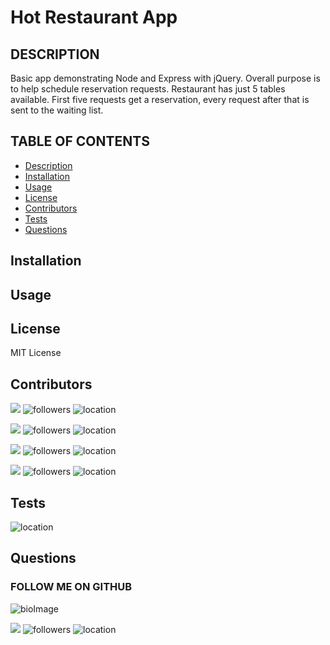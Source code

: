 
# Hot Restaurant App

## DESCRIPTION

Basic app demonstrating Node and Express with jQuery. Overall purpose is to help schedule reservation requests. Restaurant has just 5 tables available. First five requests get a reservation, every request after that is sent to the waiting list.


## TABLE OF CONTENTS

* [Description](#Description)
* [Installation](#Installation)
* [Usage](#Usage)
* [License](#License)
* [Contributors](#Contributors)
* [Tests](#Tests)
* [Questions](#Questions)



## Installation



## Usage



## License

MIT License

## Contributors

[![](https://img.shields.io/badge/github-makiwumi-brightgreen?style=plastic)](https://www.github.com/makiwumi)
![followers](https://img.shields.io/badge/Followers-10-brightgreen)
![location](https://img.shields.io/badge/Location-Baltimore_Maryland-blue)

[![](https://img.shields.io/badge/github-Antidetka-brightgreen?style=plastic)](https://www.github.com/Antidetka)
![followers](https://img.shields.io/badge/Followers-9-brightgreen)
![location](https://img.shields.io/badge/Location-Baltimore_Maryland-blue)

[![](https://img.shields.io/badge/github-altays-brightgreen?style=plastic)](https://www.github.com/altays)
![followers](https://img.shields.io/badge/Followers-10-brightgreen)
![location](https://img.shields.io/badge/Location-Baltimore_Maryland-blue)

[![](https://img.shields.io/badge/github-nrlong-brightgreen?style=plastic)](https://www.github.com/nrlong)
![followers](https://img.shields.io/badge/Followers-11-brightgreen)
![location](https://img.shields.io/badge/Location-Maryland-blue)

## Tests

![location](https://img.shields.io/badge/Location-Baltimore_Maryland-blue) 


## Questions




  ### FOLLOW ME ON GITHUB
  ![bioImage](https://avatars0.githubusercontent.com/u/59583325?v=4&s=200)
  
  [![](https://img.shields.io/badge/github-vsaleem-brightgreen?style=plastic)](https://www.github.com/vsaleem)
  ![followers](https://img.shields.io/badge/Followers-10-success) 
  ![location](https://img.shields.io/badge/Location-Baltimore_Maryland-ff69b4) 

   


